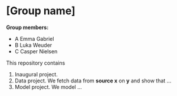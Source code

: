 # \[Group name\]

**Group members:**
- A Emma Gabriel
- B Luka Weuder
- C Casper Nielsen

This repository contains  
1. Inaugural project. 
2. Data project. We fetch data from **source x** on **y** and show that ...
3. Model project. We model ...
